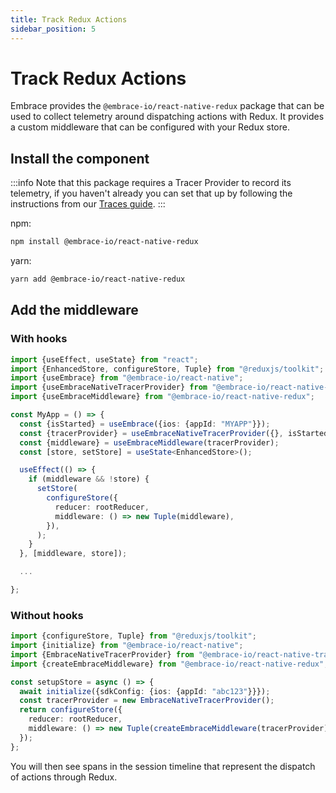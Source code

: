 ```yaml
---
title: Track Redux Actions
sidebar_position: 5
---
```


# Track Redux Actions

Embrace provides the `@embrace-io/react-native-redux` package that can be used to collect telemetry around dispatching
actions with Redux. It provides a custom middleware that can be configured with your Redux store.

## Install the component

:::info
Note that this package requires a Tracer Provider to record its telemetry, if you haven't already you can set that up by
following the instructions from our [Traces guide](/react-native/features/traces/#integration-steps).
:::

npm:

```sh
npm install @embrace-io/react-native-redux
```

yarn:

```sh
yarn add @embrace-io/react-native-redux
```

## Add the middleware

### With hooks

```typescript
import {useEffect, useState} from "react";
import {EnhancedStore, configureStore, Tuple} from "@reduxjs/toolkit";
import {useEmbrace} from "@embrace-io/react-native";
import {useEmbraceNativeTracerProvider} from "@embrace-io/react-native-tracer-provider";
import {useEmbraceMiddleware} from "@embrace-io/react-native-redux";

const MyApp = () => {
  const {isStarted} = useEmbrace({ios: {appId: "MYAPP"}});
  const {tracerProvider} = useEmbraceNativeTracerProvider({}, isStarted);
  const {middleware} = useEmbraceMiddleware(tracerProvider);
  const [store, setStore] = useState<EnhancedStore>();

  useEffect(() => {
    if (middleware && !store) {
      setStore(
        configureStore({
          reducer: rootReducer,
          middleware: () => new Tuple(middleware),
        }),
      );
    }
  }, [middleware, store]);

  ...

};
```

### Without hooks

```typescript
import {configureStore, Tuple} from "@reduxjs/toolkit";
import {initialize} from "@embrace-io/react-native";
import {EmbraceNativeTracerProvider} from "@embrace-io/react-native-tracer-provider";
import {createEmbraceMiddleware} from "@embrace-io/react-native-redux";

const setupStore = async () => {
  await initialize({sdkConfig: {ios: {appId: "abc123"}}});
  const tracerProvider = new EmbraceNativeTracerProvider();
  return configureStore({
    reducer: rootReducer,
    middleware: () => new Tuple(createEmbraceMiddleware(tracerProvider)),
  });
};
```

You will then see spans in the session timeline that represent the dispatch of actions through Redux.
